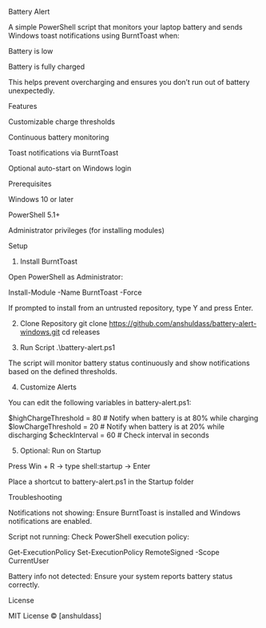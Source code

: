 Battery Alert

A simple PowerShell script that monitors your laptop battery and sends Windows toast notifications using BurntToast
 when:

Battery is low

Battery is fully charged

This helps prevent overcharging and ensures you don’t run out of battery unexpectedly.

Features

Customizable charge thresholds

Continuous battery monitoring

Toast notifications via BurntToast

Optional auto-start on Windows login

Prerequisites

Windows 10 or later

PowerShell 5.1+

Administrator privileges (for installing modules)

Setup
1. Install BurntToast

Open PowerShell as Administrator:

Install-Module -Name BurntToast -Force


If prompted to install from an untrusted repository, type Y and press Enter.

2. Clone Repository
git clone <https://github.com/anshuldass/battery-alert-windows.git>
cd releases


3. Run Script
.\battery-alert.ps1


The script will monitor battery status continuously and show notifications based on the defined thresholds.

4. Customize Alerts

You can edit the following variables in battery-alert.ps1:

$highChargeThreshold = 80    # Notify when battery is at 80% while charging
$lowChargeThreshold = 20     # Notify when battery is at 20% while discharging
$checkInterval = 60          # Check interval in seconds

5. Optional: Run on Startup

Press Win + R → type shell:startup → Enter

Place a shortcut to battery-alert.ps1 in the Startup folder

Troubleshooting

Notifications not showing: Ensure BurntToast is installed and Windows notifications are enabled.

Script not running: Check PowerShell execution policy:

Get-ExecutionPolicy
Set-ExecutionPolicy RemoteSigned -Scope CurrentUser


Battery info not detected: Ensure your system reports battery status correctly.

License

MIT License © [anshuldass]
